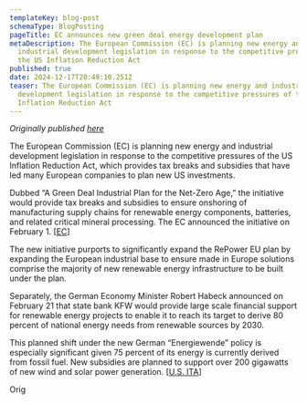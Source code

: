 ```yaml
---
templateKey: blog-post
schemaType: BlogPosting
pageTitle: EC announces new green deal energy development plan
metaDescription: The European Commission (EC) is planning new energy and
  industrial development legislation in response to the competitive pressures of
  the US Inflation Reduction Act
published: true
date: 2024-12-17T20:49:10.251Z
teaser: The European Commission (EC) is planning new energy and industrial
  development legislation in response to the competitive pressures of the US
  Inflation Reduction Act
---
```

*Originally published [here](https://createsend.com/t/d-5907057B2137BAF02540EF23F30FEDED)*

The European Commission (EC) is planning new energy and industrial development legislation in response to the competitive pressures of the US Inflation Reduction Act, which provides tax breaks and subsidies that have led many European companies to plan new US investments.  

Dubbed “A Green Deal Industrial Plan for the Net-Zero Age,” the initiative would provide tax breaks and subsidies to ensure onshoring of manufacturing supply chains for renewable energy components, batteries, and related critical mineral processing. The EC announced the initiative on February 1. [[EC](https://asiangovernancefoundation.createsend1.com/t/d-l-zduijhl-l-bdy/)]

The new initiative purports to significantly expand the RePower EU plan by expanding the European industrial base to ensure made in Europe solutions comprise the majority of new renewable energy infrastructure to be built under the plan.

Separately, the German Economy Minister Robert Habeck announced on February 21 that state bank KFW would provide large scale financial support for renewable energy projects to enable it to reach its target to derive 80 percent of national energy needs from renewable sources by 2030.

This planned shift under the new German “Energiewende” policy is especially significant given 75 percent of its energy is currently derived from fossil fuel. New subsidies are planned to support over 200 gigawatts of new wind and solar power generation. [[U.S. ITA](https://asiangovernancefoundation.createsend1.com/t/d-l-zduijhl-l-bdj/)]

Orig